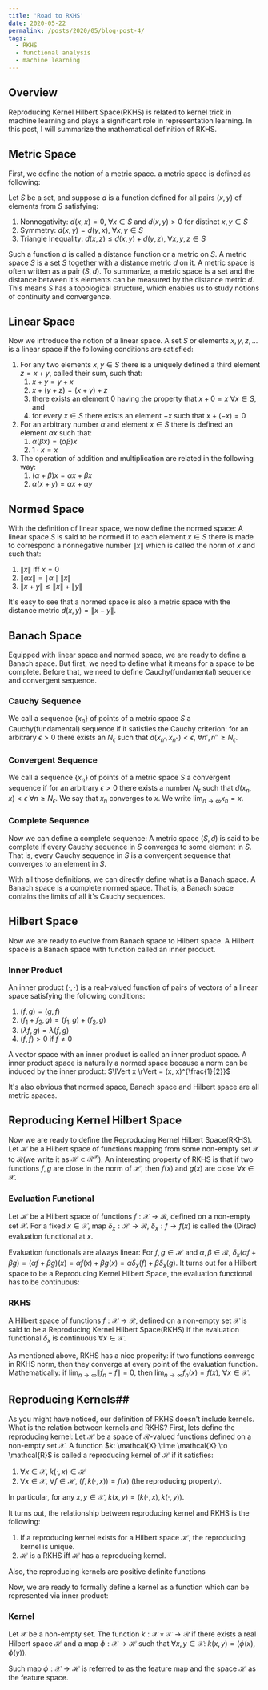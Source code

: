 ```yaml
---
title: 'Road to RKHS'
date: 2020-05-22
permalink: /posts/2020/05/blog-post-4/
tags:
  - RKHS
  - functional analysis
  - machine learning
---
```


## Overview ##
Reproducing Kernel Hilbert Space(RKHS) is related to kernel trick in machine learning and plays a significant role in representation learning. In this post, I will summarize the mathematical definition of RKHS.

## Metric Space ##
First, we define the notion of a metric space. a metric space is defined as following:

Let $S$ be a set, and suppose $d$ is a function defined for all pairs $(x, y)$ of elements from $S$ satisfying:
1. Nonnegativity: $d(x, x) = 0$, $\forall x \in S$ and $d(x, y) > 0$ for distinct $x, y \in S$
2. Symmetry: $d(x, y) = d(y, x)$, $\forall x, y \in S$
3. Triangle Inequality: $d(x, z) \leq d(x, y) + d(y, z)$, $\forall x, y, z \in S$

Such a function $d$ is called a distance function or a metric on $S$. A metric space $S$ is a set $S$ together with a distance metric $d$ on it. A metric space is often written as a pair $(S, d)$. To summarize, a metric space is a set and the distance between it's elements can be measured by the distance metric $d$. This means $S$ has a topological structure, which enables us to study notions of continuity and convergence.

## Linear Space ##
Now we introduce the notion of a linear space. A set $S$ or elements $x, y, z, ...$ is a linear space if the following conditions are satisfied:
1. For any two elements $x, y \in S$ there is a uniquely defined a third element $z = x + y$, called their sum, such that:
	1. $x + y = y + x$
	2. $x + (y+z) = (x+y) + z$
	3. there exists an element $0$ having the property that $x + 0 = x$ $\forall x \in S$, and
	4. for every $x \in S$ there exists an element $-x$ such that $x + (-x) = 0$
2. For an arbitrary number $\alpha$ and element $x \in S$ there is defined an element $\alpha x$ such that:
	1. $\alpha(\beta x) = (\alpha \beta)x$
	2. $1\cdot x = x$
3. The operation of addition and multiplication are related in the following way:
	1. $(\alpha + \beta)x = \alpha x + \beta x$
	2. $\alpha(x + y) = \alpha x + \alpha y$

## Normed Space ##
With the definition of linear space, we now define the normed space:
A linear space $S$ is said to be normed if to each element $x \in S$ there is made to correspond a nonnegative number $\lVert x \rVert$ which is called the norm of $x$ and such that:
1. $\lVert x \rVert$ iff $x = 0$
2. $\lVert \alpha x \rVert = \mid \alpha \mid \lVert x \rVert$
3. $\lVert x + y \rVert \leq \lVert x \rVert + \lVert y \rVert$

It's easy to see that a normed space is also a metric space with the distance metric $d(x, y) = \lVert x - y \rVert$.

## Banach Space ##
Equipped with linear space and normed space, we are ready to define a Banach space. But first, we need to define what it means for a space to be complete. Before that, we need to define Cauchy(fundamental) sequence and convergent sequence.

### Cauchy Sequence ###
We call a sequence $\{x_n\}$ of points of a metric space $S$ a Cauchy(fundamental) sequence if it satisfies the Cauchy criterion: for an arbitrary $\epsilon > 0$ there exists an $N_{\epsilon}$ such that $d(x_{n'}, x_{n''}) < \epsilon$, $\forall n', n'' \geq N_{\epsilon}$.

### Convergent Sequence ###
We call a sequence $\{x_n\}$ of points of a metric space $S$ a convergent sequence if for an arbitrary $\epsilon > 0$ there exists a number $N_{\epsilon}$ such that $d(x_n, x) < \epsilon$ $\forall n \geq N_{\epsilon}$. We say that $x_n$ converges to $x$. We write $\lim_{n\to \infty} x_n = x$.

### Complete Sequence ###
Now we can define a complete sequence: A metric space $(S, d)$ is said to be complete if every Cauchy sequence in $S$ converges to some element in $S$. That is, every Cauchy sequence in $S$ is a convergent sequence that converges to an element in $S$.

With all those definitions, we can directly define what is a Banach space. A Banach space is a complete normed space. That is, a Banach space contains the limits of all it's Cauchy sequences.

## Hilbert Space ##
Now we are ready to evolve from Banach space to Hilbert space. A Hilbert space is a Banach space with function called an inner product.

### Inner Product ###
An inner product $(\cdot, \cdot)$ is a real-valued function of pairs of vectors of a linear space satisfying the following conditions:
1. $(f, g) = (g, f)$
2. $(f_1+f_2, g) = (f_1, g) + (f_2, g)$
3. $(\lambda f, g) = \lambda(f, g)$
4. $(f, f) > 0$ if $f \neq 0$

A vector space with an inner product is called an inner product space. A inner product space is naturally a normed space because a norm can be induced by the inner product: $\lVert x \rVert = (x, x)^{\frac{1}{2}}$

It's also obvious that normed space, Banach space and Hilbert space are all metric spaces.

## Reproducing Kernel Hilbert Space ##
Now we are ready to define the Reproducing Kernel Hilbert Space(RKHS). Let $\mathcal{H}$ be a Hilbert space of functions mapping from some non-empty set $\mathcal{X}$ to $\mathcal{R}$(we write it as $\mathcal{H} \subset \mathcal{R}^{\mathcal{X}}$). An interesting property of RKHS is that if two functions $f, g$ are close in the norm of $\mathcal{H}$, then $f(x)$ and $g(x)$ are close $\forall x \in \mathcal{X}$.

### Evaluation Functional ###
Let $\mathcal{H}$ be a Hilbert space of functions $f: \mathcal{X} \to \mathcal{R}$, defined on a non-empty set $\mathcal{X}$. For a fixed $x \in \mathcal{X}$, map $\delta_x: \mathcal{H} \to \mathcal{R}$, $\delta_x: f \to f(x)$ is called the (Dirac) evaluation functional at $x$.

Evaluation functionals are always linear: For $f, g \in \mathcal{H}$ and $\alpha, \beta \in \mathcal{R}$, $\delta_x(\alpha f + \beta g) = (\alpha f + \beta g)(x) = \alpha f(x) + \beta g(x) = \alpha \delta_x(f) + \beta \delta_x(g)$. It turns out for a Hilbert space to be a Reproducing Kernel Hilbert Space, the evaluation functional has to be continuous:

### RKHS ###
A Hilbert space of functions $f: \mathcal{X} \to \mathcal{R}$, defined on a non-empty set $\mathcal{X}$ is said to be a Reproducing Kernel Hilbert Space(RKHS) if the evaluation functional $\delta_x$ is continuous $\forall x \in \mathcal{X}$.

As mentioned above, RKHS has a nice properity: if two functions converge in RKHS norm, then they converge at every point of the evaluation function. Mathematically: if $\lim_{n \to \infty} \lVert f_n - f \rVert = 0$, then $\lim_{n \to \infty}f_n(x) = f(x)$, $\forall x \in \mathcal{X}$.

## Reproducing Kernels##
As you might have noticed, our definition of RKHS doesn't include kernels. What is the relation between kernels and RKHS? First, lets define the reproducing kernel:
Let $\mathcal{H}$ be a space of $\mathcal{R}$-valued functions defined on a non-empty set $\mathcal{X}$. A function $k: \mathcal{X} \time \mathcal{X} \to \mathcal{R}$ is called a reproducing kernel of $\mathcal{H}$ if it satisfies:
1. $\forall x \in \mathcal{X}$, $k(\cdot, x) \in \mathcal{H}$
2. $\forall x \in \mathcal{X}$, $\forall f \in \mathcal{H}$, $(f, k(\cdot, x)) = f(x)$ (the reproducing property).

In particular, for any $x, y \in \mathcal{X}$, $k(x, y) = (k(\cdot, x), k(\cdot, y))$.

It turns out, the relationship between reproducing kernel and RKHS is the following:
1. If a reproducing kernel exists for a Hilbert space $\mathcal{H}$, the reproducing kernel is unique.
2. $\mathcal{H}$ is a RKHS iff $\mathcal{H}$ has a reproducing kernel.

Also, the reproducing kernels are positive definite functions

Now, we are ready to formally define a kernel as a function which can be represented via inner product:
### Kernel ###
Let $\mathcal{X}$ be a non-empty set. The function $k: \mathcal{X} \times \mathcal{X} \to \mathcal{R}$ if there exists a real Hilbert space $\mathcal{H}$ and a map $\phi: \mathcal{X} \to \mathcal{H}$ such that $\forall x, y \in \mathcal{X}$: $k(x, y) = (\phi(x), \phi(y))$.

Such map $\phi: \mathcal{X} \to \mathcal{H}$ is referred to as the feature map and the space $\mathcal{H}$ as the feature space.




















